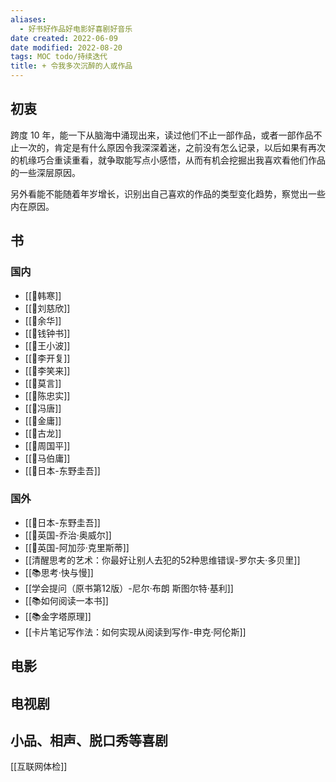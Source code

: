 ```yaml
---
aliases:
  - 好书好作品好电影好喜剧好音乐
date created: 2022-06-09
date modified: 2022-08-20
tags: MOC todo/持续迭代
title: + 令我多次沉醉的人或作品
---
```


## 初衷

跨度 10 年，能一下从脑海中涌现出来，读过他们不止一部作品，或者一部作品不止一次的，肯定是有什么原因令我深深着迷，之前没有怎么记录，以后如果有再次的机缘巧合重读重看，就争取能写点小感悟，从而有机会挖掘出我喜欢看他们作品的一些深层原因。

另外看能不能随着年岁增长，识别出自己喜欢的作品的类型变化趋势，察觉出一些内在原因。

## 书

### 国内

- [[🧑韩寒]]
- [[🧑刘慈欣]]
- [[🧑余华]]
- [[🧑钱钟书]]
- [[🧑王小波]]
- [[🧑李开复]]
- [[🧑李笑来]]
- [[🧑莫言]]
- [[🧑陈忠实]]
- [[🧑冯唐]]
- [[🧑金庸]]
- [[🧑古龙]]
- [[🧑周国平]]
- [[🧑马伯庸]]
- [[🧑日本-东野圭吾]]

### 国外

- [[🧑日本-东野圭吾]]
- [[🧑英国-乔治·奥威尔]]
- [[🧑英国-阿加莎·克里斯蒂]]
- [[清醒思考的艺术：你最好让别人去犯的52种思维错误-罗尔夫·多贝里]]
- [[📚思考·快与慢]]
- [[学会提问（原书第12版）-尼尔·布朗 斯图尔特·基利]]
- [[📚如何阅读一本书]]
- [[📚金字塔原理]]
- [[卡片笔记写作法：如何实现从阅读到写作-申克·阿伦斯]]

## 电影

## 电视剧

## 小品、相声、脱口秀等喜剧

[[互联网体检]]
